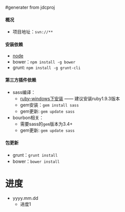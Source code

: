 #generater from jdcproj

#### 概况 ####
- 项目地址：`svn://**`

#### 安装依赖 ####
- [node](http://nodejs.org/)
- bower：`npm install -g bower`
- grunt: `npm install -g grunt-cli`


#### 第三方插件依赖 ####
- sass编译：
	- [ruby-windows下安装](http://rubyinstaller.org/) —— 建议安装ruby1.9.3版本
	- gem安装：`gem install sass`
	- gem更新: `gem update sass`
- bourbon相关：
	- 需要sass的`gem`版本为3.4+
	- gem更新: `gem update sass` 

#### 包更新 ####
- grunt：`grunt install`
- bower：`bower install`



# 进度 #
- yyyy.mm.dd
	- 进度1